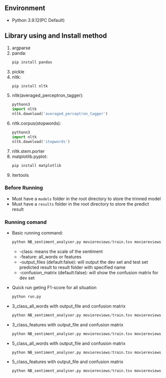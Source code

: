 ## Environment
- Python 3.9.12(PC Default)
## Library using and Install method
1. argparse
2. panda:
    ```python
    pip install pandas
    ```
3. pickle
4. nltk:
    ```python
    pip install nltk
    ```
5. nltk(averaged_perceptron_tagger):
    ```python
    pythonn3
    import nltk
    nltk.download('averaged_perceptron_tagger')
    ```
6. nltk.corpus(stopwords):
    ```python
    pythonn3
    import nltk
    nltk.download('stopwords')
    ```
7. nltk.stem.porter
8. matplotlib.pyplot:
    ```python
    pip install matplotlib
    ```
9. itertools

### Before Running
- Must have a `models` folder in the root directory to store the trinned model
- Must have a `results` folder in the root directory to store the predict result

### Running comand
- Basic running command:
    ```python
    python NB_sentiment_analyser.py moviereviews/train.tsv moviereviews/dev.tsv moviereviews/test.tsv -class 3 -feature all_words
    ```
    - -class: means the scale of the sentiment
    - -feature: all_words or features
    - -output_files (default:false): will output the dev set and test set predicted result to result folder with specified name
    - -confusion_matrix (default:false): will show the confusion matrix for dev set

- Quick run geting F1-score for all situation
    ```python
    python run.py
    ```


- 3_class_all_words with output_file and confusion matrix
    ```python
    python NB_sentiment_analyser.py moviereviews/train.tsv moviereviews/dev.tsv moviereviews/test.tsv -class 3 -feature all_words -output_files -confusion_matrix
    ```
- 3_class_features with output_file and confusion matrix
    ```python
    python NB_sentiment_analyser.py moviereviews/train.tsv moviereviews/dev.tsv moviereviews/test.tsv -class 3 -feature features -output_files -confusion_matrix
    ```

- 5_class_all_words with output_file and confusion matrix
    ```python
    python NB_sentiment_analyser.py moviereviews/train.tsv moviereviews/dev.tsv moviereviews/test.tsv -class 5 -feature all_words -output_files -confusion_matrix
    ```

- 5_class_features with output_file and confusion matrix
    ```python
    python NB_sentiment_analyser.py moviereviews/train.tsv moviereviews/dev.tsv moviereviews/test.tsv -class 5 -feature features -output_files -confusion_matrix
    ```
